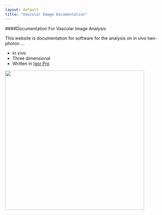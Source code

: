 ```yaml
---
layout: default
title: "Vascular Image Documentation"
---
```


####Documentation For Vascular Image Analysis


This website is documentation for software for the analysis on in vivo two-photon ...  

- In vivo
- Three dimensional
- Written in [Igor Pro][1]

<IMG SRC="/Vascular-Analysis/images/frontpage_example1.jpg" align="center" width="450">

[1]: http://wavemetrics.com
